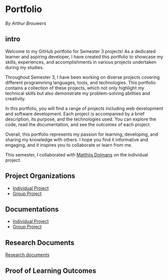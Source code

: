# Portfolio
*By Arthur Brouwers*

## intro
Welcome to my GitHub portfolio for Semester 3 projects! As a dedicated learner and aspiring developer, I have created this portfolio to showcase my skills, experiences, and accomplishments in various projects undertaken during my studies.

Throughout Semester 3, I have been working on diverse projects covering different programming languages, tools, and technologies. This portfolio contains a collection of these projects, which not only highlight my technical skills but also demonstrate my problem-solving abilities and creativity.

In this portfolio, you will find a range of projects including web development and software development. Each project is accompanied by a brief description, its purpose, and the technologies used. You can explore the code, read the documentation, and see the outcomes of each project.

Overall, this portfolio represents my passion for learning, developing, and sharing my knowledge with others. I hope you find it informative and engaging, and it inspires you to collaborate or learn from me.

This semester, I collaborated with [Matthijs Dolmans](https://github.com/MatthijsDolmans/MatthijsDolmansS3) on the individual project.

## Project Organizations
- [Individual Project](https://github.com/ArthurBrouwersSemester3)
- [Group Project](https://github.com/wocevv)

## Documentations
- [Individual Project](https://github.com/ArthurBrouwersSemester3/Documentation)
- [Group Project](https://github.com/wocevv/Documentation)

## Research Documents
[Research documents](https://github.com/ArthurBrouwersSemester3/Documentation/blob/main/ResearchDocuments.md)

## Proof of Learning Outcomes

